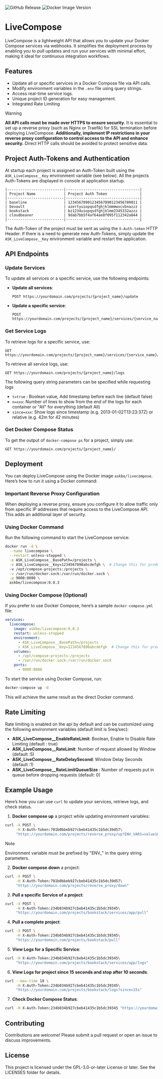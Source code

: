 <!--
SPDX-FileCopyrightText: 2024 Vincent DARON <vincent@ask.be>

SPDX-License-Identifier: CC-BY-4.0
-->

![GitHub Release](https://img.shields.io/github/v/tag/ask-be/ASK.LiveCompose)
![Docker Image Version](https://img.shields.io/docker/v/askbe/livecompose)

# LiveCompose

LiveCompose is a lightweight API that allows you to update your Docker Compose services via webhooks. It simplifies the deployment process by enabling you to pull updates and run your services with minimal effort, making it ideal for continuous integration workflows.

## Features

- Update all or specific services in a Docker Compose file via API calls.
- Modify environment variables in the `.env` file using query strings.
- Access real-time service logs.
- Unique project ID generation for easy management.
- Integrated Rate Limiting 

> [!WARNING]
> **All API calls must be made over HTTPS to ensure security.** It is essential to set up a reverse proxy (such as Nginx or Traefik) for SSL termination before deploying LiveCompose.
> **Additionally, implement IP restrictions in your reverse proxy configuration to control access to the API and enhance security.** Direct HTTP calls should be avoided to protect sensitive data.

## Project Auth-Tokens and Authentication

At startup each project is assigned an Auth-Token built using the ```ASK_LiveCompose__Key``` environment variable (see below). All the projects Auth-Tokens are displayed in console at application startup. 
```
|--------------------------|----------------------------------|
| Project Name             | Project Auth Token               |
|--------------------------|----------------------------------|
| baseline                 | 12345678901234567890123456789011 |
| bevault                  | azertyuiopqsdfghjklmmmwxcvbnazzz |
| bookstack                | bz1234uiopqsdfghjklmm2345332azzz |
| cloudbeaver              | 9dab7bb5f4af64ae8f095f112342a844 |
|--------------------------|----------------------------------|
```
The Auth-Token of the project must be sent as using the ```X-Auth-token``` HTTP Header.
If there is a need to generate new Auth-Tokens, simply update the ```ASK_LiveCompose__Key``` environment variable and restart the application.

## API Endpoints

### Update Services

To update all services or a specific service, use the following endpoints:

- **Update all services**:
    ```
    POST https://yourdomain.com/projects/{project_name}/update
    ```

- **Update a specific service**:
    ```
    POST https://yourdomain.com/projects/{project_name}/services/{service_name}/update
    ```

### Get Service Logs

To retrieve logs for a specific service, use:

```
GET https://yourdomain.com/projects/{project_name}/services/{service_name}/logs
```

To retrieve all service logs, use:

```
GET https://yourdomain.com/projects/{project_name}/logs
```

The following query string parameters can be specified while requesting logs

- ```t=true``` : Boolean value, Add timestamp before each line (default false)
- ```n=xxx```: Number of lines to show from the end of the logs for each container or "All" for everything (default All)
- ```since=xxx```: Show logs since timestamp (e.g. 2013-01-02T13:23:37Z) or relative (e.g. 42m for 42 minutes)

### Get Docker Compose Status

To get the output of `docker-compose ps` for a project, simply use:

```
GET https://yourdomain.com/projects/{project_name}/
```

## Deployment

You can deploy LiveCompose using the Docker image `askbe/livecompose`. Here’s how to run it using a Docker command:

### Important Reverse Proxy Configuration

When deploying a reverse proxy, ensure you configure it to allow traffic only from specific IP addresses that require access to the LiveCompose API. This adds an additional layer of security. 

### Using Docker Command

Run the following command to start the LiveCompose service:

```bash
docker run -d \
  --name livecompose \
  --restart unless-stopped \
  -e ASK_LiveCompose__BasePath=/projects \
  -e ASK_LiveCompose__Key=1234567890abcdefgh \  # Change this for production
  -v /opt/compose-projects:/projects \
  -v /var/run/docker.sock:/var/run/docker.sock \
  -p 9000:8080 \
  askbe/livecompose:0.0.3
```

### Using Docker Compose (Optional)

If you prefer to use Docker Compose, here’s a sample `docker-compose.yml` file:

```yaml
services:
  livecompose:
    image: askbe/livecompose:0.0.3
    restart: unless-stopped
    environment:
      - ASK_LiveCompose__BasePath=/projects
      - ASK_LiveCompose__Key=1234567890abcdefgh  # Change this for production
    volumes:
      - /opt/compose-projects:/projects
      - /var/run/docker.sock:/var/run/docker.sock
    ports:
      - 9000:8080
```

To start the service using Docker Compose, run:

```bash
docker-compose up -d
```

This will achieve the same result as the direct Docker command.

## Rate Limiting

Rate limiting is enabled on the api by default and can be customized using the following environment variables (default limit is 5req/sec):
- **ASK_LiveCompose__EnableRateLimit**: Boolean, Enable to Disable Rate Limiting (default : true)
- **ASK_LiveCompose__RateLimit**: Number of request allowed by Window (default :5)
- **ASK_LiveCompose__RateDelaySecond**: Window Delay Seconds (default :1)
- **ASK_LiveCompose__RateLimitQueueSize** : Number of requests put in queue before dropping requests (default: 0)

## Example Usage

Here’s how you can use `curl` to update your services, retrieve logs, and check status.

1. **Docker compose up** a project while updating environment variables:

```bash
curl -X POST \
     -H X-Auth-Token:701b0bbeb927cbeb41435c1b5dc39d57\
     "https://yourdomain.com/projects/reverse_proxy/up?ENV_VAR1=value1&ENV_VAR2=value2"
```
> [!NOTE]
> Environment variable must be prefixed by "ENV_" in the query string parameters.

2. **Docker compose down** a project:

```bash
curl -X POST \
     -H X-Auth-Token:701b0bbeb927cbeb41435c1b5dc39d57\
     "https://yourdomain.com/projects/reverse_proxy/down"
```

3. **Pull a specific Service of a project**:

```bash
curl -X POST \
     -H X-Auth-Token:234b034b927cbeb41435c1b5dc39345\
     "https://yourdomain.com/projects/bookstack/services/app/pull"
```

4. **Pull a complete project**:

```bash
curl -X POST \
     -H X-Auth-Token:234b034b927cbeb41435c1b5dc39345\
     "https://yourdomain.com/projects/bookstack/pull"
```

5. **View Logs for a Specific Service**:

```bash
curl -H X-Auth-Token:234b034b927cbeb41435c1b5dc39345\
     "https://yourdomain.com/projects/bookstack/services/app/logs"
```

6. **View Logs for project since 15 seconds and stop after 10 seconds**:

```bash
curl --max-time 10 \
     -H X-Auth-Token:234b034b927cbeb41435c1b5dc39345\
     "https://yourdomain.com/projects/bookstack/logs?since=15s"
```

7. **Check Docker Compose Status**:

```bash
curl -H X-Auth-Token:234b034b927cbeb41435c1b5dc39345 "https://yourdomain.com/projects/bookstack"
```

## Contributing

Contributions are welcome! Please submit a pull request or open an issue to discuss improvements.

## License

This project is licensed under the GPL-3.0-or-later License or later. See the LICENSES folder for details.